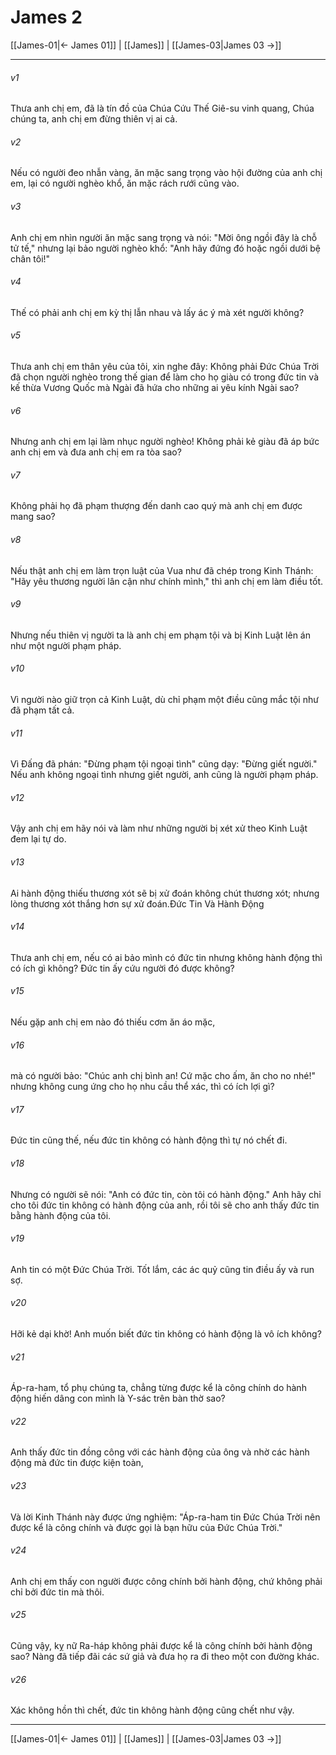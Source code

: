 # James 2

[[James-01|← James 01]] | [[James]] | [[James-03|James 03 →]]
***



###### v1 
Thưa anh chị em, đã là tín đồ của Chúa Cứu Thế Giê-su vinh quang, Chúa chúng ta, anh chị em đừng thiên vị ai cả. 

###### v2 
Nếu có người đeo nhẫn vàng, ăn mặc sang trọng vào hội đường của anh chị em, lại có người nghèo khổ, ăn mặc rách rưới cũng vào. 

###### v3 
Anh chị em nhìn người ăn mặc sang trọng và nói: "Mời ông ngồi đây là chỗ tử tế," nhưng lại bảo người nghèo khổ: "Anh hãy đứng đó hoặc ngồi dưới bệ chân tôi!" 

###### v4 
Thế có phải anh chị em kỳ thị lẫn nhau và lấy ác ý mà xét người không? 

###### v5 
Thưa anh chị em thân yêu của tôi, xin nghe đây: Không phải Đức Chúa Trời đã chọn người nghèo trong thế gian để làm cho họ giàu có trong đức tin và kế thừa Vương Quốc mà Ngài đã hứa cho những ai yêu kính Ngài sao? 

###### v6 
Nhưng anh chị em lại làm nhục người nghèo! Không phải kẻ giàu đã áp bức anh chị em và đưa anh chị em ra tòa sao? 

###### v7 
Không phải họ đã phạm thượng đến danh cao quý mà anh chị em được mang sao? 

###### v8 
Nếu thật anh chị em làm trọn luật của Vua như đã chép trong Kinh Thánh: "Hãy yêu thương người lân cận như chính mình," thì anh chị em làm điều tốt. 

###### v9 
Nhưng nếu thiên vị người ta là anh chị em phạm tội và bị Kinh Luật lên án như một người phạm pháp. 

###### v10 
Vì người nào giữ trọn cả Kinh Luật, dù chỉ phạm một điều cũng mắc tội như đã phạm tất cả. 

###### v11 
Vì Đấng đã phán: "Đừng phạm tội ngoại tình" cũng dạy: "Đừng giết người." Nếu anh không ngoại tình nhưng giết người, anh cũng là người phạm pháp. 

###### v12 
Vậy anh chị em hãy nói và làm như những người bị xét xử theo Kinh Luật đem lại tự do. 

###### v13 
Ai hành động thiếu thương xót sẽ bị xử đoán không chút thương xót; nhưng lòng thương xót thắng hơn sự xử đoán.Đức Tin Và Hành Động 

###### v14 
Thưa anh chị em, nếu có ai bảo mình có đức tin nhưng không hành động thì có ích gì không? Đức tin ấy cứu người đó được không? 

###### v15 
Nếu gặp anh chị em nào đó thiếu cơm ăn áo mặc, 

###### v16 
mà có người bảo: "Chúc anh chị bình an! Cứ mặc cho ấm, ăn cho no nhé!" nhưng không cung ứng cho họ nhu cầu thể xác, thì có ích lợi gì? 

###### v17 
Đức tin cũng thế, nếu đức tin không có hành động thì tự nó chết đi. 

###### v18 
Nhưng có người sẽ nói: "Anh có đức tin, còn tôi có hành động." Anh hãy chỉ cho tôi đức tin không có hành động của anh, rồi tôi sẽ cho anh thấy đức tin bằng hành động của tôi. 

###### v19 
Anh tin có một Đức Chúa Trời. Tốt lắm, các ác quỷ cũng tin điều ấy và run sợ. 

###### v20 
Hỡi kẻ dại khờ! Anh muốn biết đức tin không có hành động là vô ích không? 

###### v21 
Áp-ra-ham, tổ phụ chúng ta, chẳng từng được kể là công chính do hành động hiến dâng con mình là Y-sác trên bàn thờ sao? 

###### v22 
Anh thấy đức tin đồng công với các hành động của ông và nhờ các hành động mà đức tin được kiện toàn, 

###### v23 
Và lời Kinh Thánh này được ứng nghiệm: "Áp-ra-ham tin Đức Chúa Trời nên được kể là công chính và được gọi là bạn hữu của Đức Chúa Trời." 

###### v24 
Anh chị em thấy con người được công chính bởi hành động, chứ không phải chỉ bởi đức tin mà thôi. 

###### v25 
Cũng vậy, kỵ nữ Ra-háp không phải được kể là công chính bởi hành động sao? Nàng đã tiếp đãi các sứ giả và đưa họ ra đi theo một con đường khác. 

###### v26 
Xác không hồn thì chết, đức tin không hành động cũng chết như vậy.

***
[[James-01|← James 01]] | [[James]] | [[James-03|James 03 →]]
